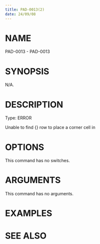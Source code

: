 ```yaml
---
title: PAD-0013(2)
date: 24/09/08
---
```


# NAME

PAD-0013 - PAD-0013

# SYNOPSIS

N/A.

# DESCRIPTION

Type: ERROR

Unable to find {} row to place a corner cell in

# OPTIONS

This command has no switches.

# ARGUMENTS

This command has no arguments.

# EXAMPLES

# SEE ALSO
